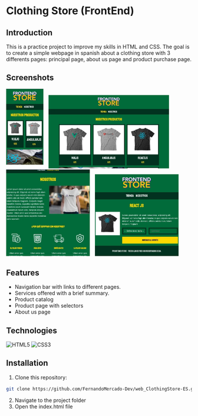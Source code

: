 # Clothing Store (FrontEnd)

## Introduction
This is a practice project to improve my skills in HTML and CSS. The goal is to create a simple webpage in spanish about a clothing store with 3 differents pages: principal page, about us page and product purchase page.

## Screenshots
<p aling="center">
    <img src="img/screenshots/screenshot1.webp" alt="Screenshot 1" height="" width="20%" style="margin-right: 10px; margin-bottom: 10px">
    <img src="img/screenshots/screenshot2.webp" alt="Screenshot 2" width="65%" style="margin-right: 10px;">
    <img src="img/screenshots/screenshot3.webp" alt="Screenshot 3" width="45%" style="margin-right: 10px;">
    <img src="img/screenshots/screenshot4.webp" alt="Screenshot 4" height="" width="45%" style="margin-right: 10px;">
</p>

## Features
- Navigation bar with links to different pages.
- Services offered with a brief summary.
- Product catalog
- Product page with selectors
- About us page


## Technologies
![HTML5](https://img.shields.io/badge/HTML5-E34F26?style=for-the-badge&logo=html5&logoColor=white) ![CSS3](https://img.shields.io/badge/CSS3-1572B6?style=for-the-badge&logo=css3&logoColor=white)

## Installation

1. Clone this repository:
```bash
git clone https://github.com/FernandoMercado-Dev/web_ClothingStore-ES.git
```
2. Navigate to the project folder
3. Open the index.html file